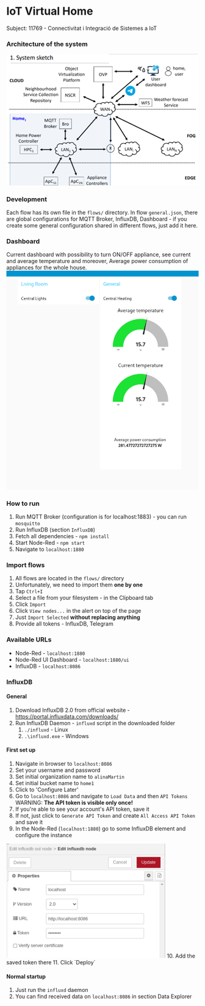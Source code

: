# IoT Virtual Home

Subject: 11769 - Connectivitat i Integració de Sistemes a IoT

### Architecture of the system

<img width="617" src="img/diagram.png" alt="Diagram"/>

### Development
Each flow has its own file in the `flows/` directory.
In flow `general.json`, there are global configurations for MQTT Broker, InfluxDB, Dashboard - if you create some general configuration shared in different flows, just add it here.

### Dashboard
Current dashboard with possibility to turn ON/OFF appliance, see current and average temperature and moreover, Average power consumption of appliances for the whole house.
<img width="617" src="img/dashboard.png" alt="Dashboard"/>

### How to run
1. Run MQTT Broker (configuration is for localhost:1883) - you can run `mosquitto`
2. Run InfluxDB (section `InfluxDB`)
2. Fetch all dependencies - `npm install`
3. Start Node-Red - `npm start`
4. Navigate to `localhost:1880`

### Import flows
1. All flows are located in the `flows/` directory
2. Unfortunately, we need to import them **one by one**
3. Tap `Ctrl+I`
4. Select a file from your filesystem - in the Clipboard tab
5. Click `Import`
6. Click `View nodes...` in the alert on top of the page
7. Just `Import Selected` **without replacing anything**
8. Provide all tokens - InfluxDB, Telegram

### Available URLs
- Node-Red - `localhost:1880`
- Node-Red UI Dashboard - `localhost:1880/ui`
- InfluxDB - `localhost:8086`

### InfluxDB

#### General
1. Download InfluxDB 2.0 from official website - https://portal.influxdata.com/downloads/
2. Run InfluxDB Daemon - `influxd` script in the downloaded folder 
   1. `./influxd` - Linux
   2. `.\influxd.exe` - Windows

#### First set up
1. Navigate in browser to `localhost:8086`
2. Set your username and password
3. Set initial organization name to `alinaMartin`
4. Set initial bucket name to `home1`
5. Click to 'Configure Later'
6. Go to `localhost:8086` and navigate to `Load Data` and then `API Tokens`
WARNING: **The API token is visible only once!**
7. If you're able to see your account's API token, save it
8. If not, just click to `Generate API Token` and create `All Access API Token` and save it
9. In the Node-Red (`localhost:1880`) go to some InfluxDB element and configure the instance
<img width="417" src="img/influxSettingsNodeRed.png" alt="Diagram"/>
10. Add the saved token there
11. Click `Deploy`

#### Normal startup
1. Just run the `influxd` daemon
2. You can find received data on `localhost:8086` in section Data Explorer

